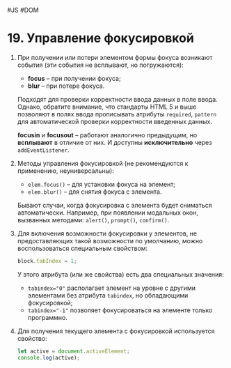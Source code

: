 #JS #DOM

# 19. Управление фокусировкой

1. При получении или потери элементом формы фокуса возникают события (эти события не всплывают, но погружаются):
   - **focus** – при получении фокуса;
   - **blur** – при потере фокуса.

   Подходят для проверки корректности ввода данных в поле ввода.
   Однако, обратите внимание, что стандарты HTML 5 и выше позволяют в полях ввода прописывать атрибуты `required`, `pattern` для автоматической проверки корректности введенных данных.

   **focusin** и **focusout** – работают аналогично предыдущим, но **всплывают** в отличие от них. И доступны **исключительно** через `addEventListener`.

2. Методы управления фокусировкой (не рекомендуются к применению, неуниверсальны):
   - `elem.focus()` – для установки фокуса на элемент;
   - `elem.blur()` – для снятия фокуса с элемента.

   Бывают случаи, когда фокусировка с элемента будет сниматься автоматически. Например, при появлении модальных окон, вызванных методами: `alert()`, `prompt()`, `confirm()`.

3. Для включения возможности фокусировки у элементов, не предоставляющих такой возможности по умолчанию, можно воспользоваться специальным свойством:
   ```javascript
   block.tabIndex = 1;
   ```

   У этого атрибута (или же свойства) есть два специальных значения:
   - `tabindex="0"` располагает элемент на уровне с другими элементами без атрибута `tabindex`, но обладающими фокусировкой;
   - `tabindex="-1"` позволяет фокусироваться на элементе только программно.

4. Для получения текущего элемента с фокусировкой используется свойство:
   ```javascript
   let active = document.activeElement;
   console.log(active);
   ```

